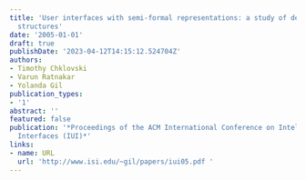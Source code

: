 ```yaml
---
title: 'User interfaces with semi-formal representations: a study of designing argumentation
  structures'
date: '2005-01-01'
draft: true
publishDate: '2023-04-12T14:15:12.524704Z'
authors:
- Timothy Chklovski
- Varun Ratnakar
- Yolanda Gil
publication_types:
- '1'
abstract: ''
featured: false
publication: '*Proceedings of the ACM International Conference on Intelligent User
  Interfaces (IUI)*'
links:
- name: URL
  url: 'http://www.isi.edu/~gil/papers/iui05.pdf '
---
```


